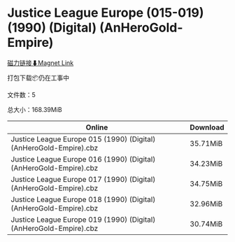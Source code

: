 # Justice League Europe (015-019) (1990) (Digital) (AnHeroGold-Empire)

[磁力链接⬇Magnet Link](magnet:?xt=urn:btih:7a3a52b3a5b65d30e0c993f97abb09ffdcd6021d&dn=Justice%20League%20Europe%20%28015-019%29%20%281990%29%20%28Digital%29%20%28AnHeroGold-Empire%29)

打包下载📦仍在工事中

文件数：5

总大小：168.39MiB

Online | Download
--- | ---
Justice League Europe 015 (1990) (Digital) (AnHeroGold-Empire).cbz | 35.71MiB
Justice League Europe 016 (1990) (Digital) (AnHeroGold-Empire).cbz | 34.23MiB
Justice League Europe 017 (1990) (Digital) (AnHeroGold-Empire).cbz | 34.75MiB
Justice League Europe 018 (1990) (Digital) (AnHeroGold-Empire).cbz | 32.96MiB
Justice League Europe 019 (1990) (Digital) (AnHeroGold-Empire).cbz | 30.74MiB